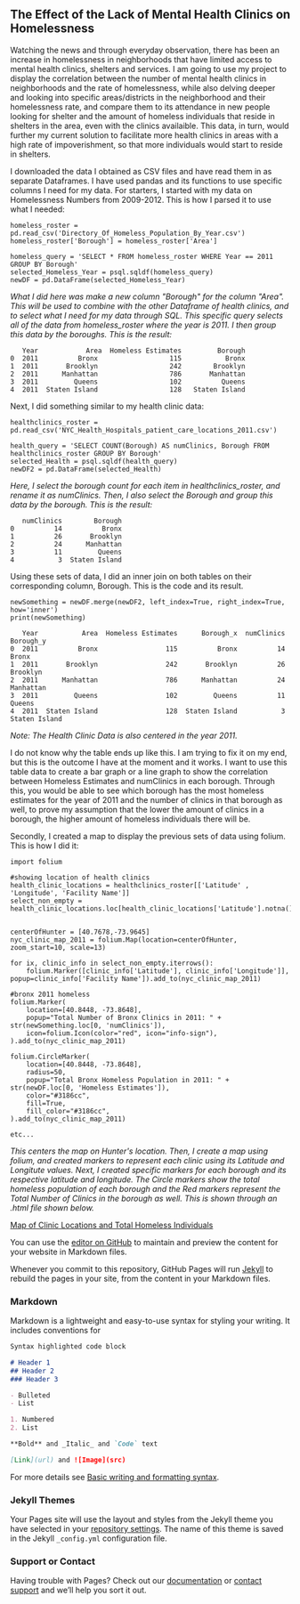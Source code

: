 ## The Effect of the Lack of Mental Health Clinics on Homelessness

Watching the news and through everyday observation, there has been an increase in homelessness in neighborhoods that have limited access to mental health clinics, shelters and 
services. I am going to use my project to display the correlation between the number of mental health clinics in neighborhoods and the rate of homelessness, while also delving deeper and looking into specific areas/districts in the neighborhood and their homelessness rate, and compare them to its attendance in new people looking for shelter and the amount of homeless individuals that reside in shelters in the area, even with the clinics availaible. This data, in turn, would further my current solution to facilitate more health clinics in areas with a high rate of impoverishment, so that more individuals would start to reside in shelters.

I downloaded the data I obtained as CSV files and have read them in as separate Dataframes. I have used pandas and its functions to use specific columns I need for my data. For starters, I started with my data on Homelessness Numbers from 2009-2012. This is how I parsed it to use what I needed:

```
homeless_roster = pd.read_csv('Directory_Of_Homeless_Population_By_Year.csv')
homeless_roster['Borough'] = homeless_roster['Area']

homeless_query = 'SELECT * FROM homeless_roster WHERE Year == 2011 GROUP BY Borough'
selected_Homeless_Year = psql.sqldf(homeless_query)
newDF = pd.DataFrame(selected_Homeless_Year)
```
_What I did here was make a new column "Borough" for the column "Area". This will be used to combine with the other Dataframe of health clinics, and to select what I need for my data through SQL. This specific query selects all of the data from homeless_roster where the year is 2011. I then group this data by the boroughs. This is the result:_

```
   Year            Area  Homeless Estimates         Borough
0  2011          Bronx                  115           Bronx
1  2011       Brooklyn                  242        Brooklyn
2  2011      Manhattan                  786       Manhattan
3  2011         Queens                  102          Queens
4  2011  Staten Island                  128   Staten Island
```

Next, I did something similar to my health clinic data:
```
healthclinics_roster = pd.read_csv('NYC_Health_Hospitals_patient_care_locations_2011.csv')

health_query = 'SELECT COUNT(Borough) AS numClinics, Borough FROM healthclinics_roster GROUP BY Borough'
selected_Health = psql.sqldf(health_query)
newDF2 = pd.DataFrame(selected_Health)
```

_Here, I select the borough count for each item in healthclinics_roster, and rename it as numClinics. Then, I also select the Borough and group this data by the borough. This is the result:_

```
   numClinics        Borough
0          14          Bronx
1          26       Brooklyn
2          24      Manhattan
3          11         Queens
4           3  Staten Island
```

Using these sets of data, I did an inner join on both tables on their corresponding column, Borough. This is the code and its result.
```
newSomething = newDF.merge(newDF2, left_index=True, right_index=True, how='inner')
print(newSomething)

   Year           Area  Homeless Estimates      Borough_x  numClinics      Borough_y
0  2011          Bronx                 115          Bronx          14          Bronx
1  2011       Brooklyn                 242       Brooklyn          26       Brooklyn
2  2011      Manhattan                 786      Manhattan          24      Manhattan
3  2011         Queens                 102         Queens          11         Queens
4  2011  Staten Island                 128  Staten Island           3  Staten Island
```
_Note: The Health Clinic Data is also centered in the year 2011._

I do not know why the table ends up like this. I am trying to fix it on my end, but this is the outcome I have at the moment and it works. I want to use this table data to create a bar graph or a line graph to show the correlation between Homeless Estimates and numClinics in each borough. Through this, you would be able to see which borough has the most homeless estimates for the year of 2011 and the number of clinics in that borough as well, to prove my assumption that the lower the amount of clinics in a borough, the higher amount of homeless individuals there will be.

Secondly, I created a map to display the previous sets of data using folium. This is how I did it:
```
import folium

#showing location of health clinics
health_clinic_locations = healthclinics_roster[['Latitude' , 'Longitude', 'Facility Name']]
select_non_empty = health_clinic_locations.loc[health_clinic_locations['Latitude'].notna()]


centerOfHunter = [40.7678,-73.9645]
nyc_clinic_map_2011 = folium.Map(location=centerOfHunter, zoom_start=10, scale=13)

for ix, clinic_info in select_non_empty.iterrows():
    folium.Marker([clinic_info['Latitude'], clinic_info['Longitude']], popup=clinic_info['Facility Name']).add_to(nyc_clinic_map_2011)

#bronx 2011 homeless
folium.Marker(
    location=[40.8448, -73.8648],
    popup="Total Number of Bronx Clinics in 2011: " + str(newSomething.loc[0, 'numClinics']),
    icon=folium.Icon(color="red", icon="info-sign"),
).add_to(nyc_clinic_map_2011)

folium.CircleMarker(
    location=[40.8448, -73.8648],
    radius=50,
    popup="Total Bronx Homeless Population in 2011: " + str(newDF.loc[0, 'Homeless Estimates']),
    color="#3186cc",
    fill=True,
    fill_color="#3186cc",
).add_to(nyc_clinic_map_2011)

etc...
```
_This centers the map on Hunter's location. Then, I create a map using folium, and created markers to represent each clinic using its Latitude and Longitute values. Next, I created specific markers for each borough and its respective latitude and longitude. The Circle markers show the total homeless population of each borough and the Red markers represent the Total Number of Clinics in the borough as well. This is shown through an .html file shown below._

[Map of Clinic Locations and Total Homeless Individuals](clinic_homeless_2011.html)


You can use the [editor on GitHub](https://github.com/mrobertsASC4/csci395project-site/edit/gh-pages/index.md) to maintain and preview the content for your website in Markdown files.

Whenever you commit to this repository, GitHub Pages will run [Jekyll](https://jekyllrb.com/) to rebuild the pages in your site, from the content in your Markdown files.

### Markdown

Markdown is a lightweight and easy-to-use syntax for styling your writing. It includes conventions for

```markdown
Syntax highlighted code block

# Header 1
## Header 2
### Header 3

- Bulleted
- List

1. Numbered
2. List

**Bold** and _Italic_ and `Code` text

[Link](url) and ![Image](src)
```

For more details see [Basic writing and formatting syntax](https://docs.github.com/en/github/writing-on-github/getting-started-with-writing-and-formatting-on-github/basic-writing-and-formatting-syntax).

### Jekyll Themes

Your Pages site will use the layout and styles from the Jekyll theme you have selected in your [repository settings](https://github.com/mrobertsASC4/csci395project-site/settings/pages). The name of this theme is saved in the Jekyll `_config.yml` configuration file.

### Support or Contact

Having trouble with Pages? Check out our [documentation](https://docs.github.com/categories/github-pages-basics/) or [contact support](https://support.github.com/contact) and we’ll help you sort it out.
